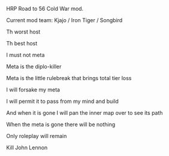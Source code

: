 HRP Road to 56 Cold War mod.

Current mod team: Kjajo / Iron Tiger / Songbird 

Th worst host

Th best host

I must not meta

Meta is the diplo-killer

Meta is the little rulebreak that brings total tier loss

I will forsake my meta

I will permit it to pass from my mind and build

And when it is gone I will pan the inner map over to see its path

When the meta is gone there will be nothing

Only roleplay will remain

Kill John Lennon
